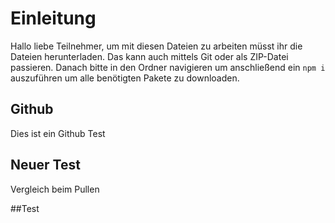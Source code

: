 # Einleitung

Hallo liebe Teilnehmer, um mit diesen Dateien zu arbeiten müsst ihr die Dateien herunterladen. Das kann auch mittels Git oder als ZIP-Datei passieren. Danach bitte in den Ordner navigieren um anschließend ein `npm i` auszuführen um alle benötigten Pakete zu downloaden.

## Github
Dies ist ein Github Test

## Neuer Test
Vergleich beim Pullen

##Test